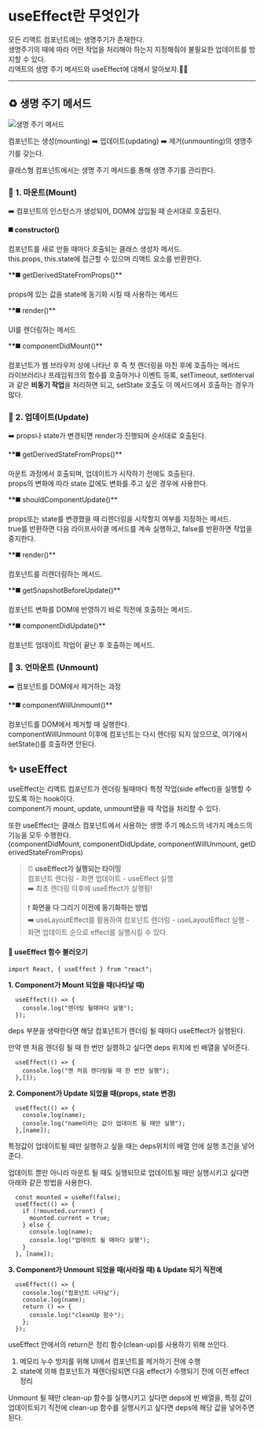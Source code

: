 # useEffect란 무엇인가

모든 리액트 컴포넌트에는 생명주기가 존재한다.  
생명주기의 때에 따라 어떤 작업을 처리해야 하는지 지정해줘야 불필요한 업데이트를 방지할 수 있다.  
리액트의 생명 주기 메서드와 useEffect에 대해서 알아보자.🏃‍♀️

---

## ♻️ 생명 주기 메서드

![생명 주기 메서드](https://img1.daumcdn.net/thumb/R1280x0/?scode=mtistory2&fname=https%3A%2F%2Fblog.kakaocdn.net%2Fdn%2FbboNpw%2Fbtr37BIFOh6%2FjatVkTcjag1ijZhh9bLkt0%2Fimg.jpg)

컴포넌트는 생성(mounting) ➡️ 업데이트(updating) ➡️ 제거(unmounting)의 생명주기를 갖는다.

클래스형 컴포넌트에서는 생명 주기 메서드를 통해 생명 주기를 관리한다.

### 🌱 1. 마운트(Mount)

➡️ 컴포넌트의 인스턴스가 생성되어, DOM에 삽입될 때 순서대로 호출된다.

**◼️ constructor()**

컴포넌트를 새로 만들 때마다 호출되는 클래스 생성자 메서드.  
this.props, this.state에 접근할 수 있으며 리액트 요소를 반환한다.

\***\*◼️** getDerivedStateFromProps()\*\*

props에 있는 값을 state에 동기화 시킬 때 사용하는 메서드

\***\*◼️** render()\*\*

UI를 렌더링하는 메서드

\***\*◼️** componentDidMount()\*\*

컴포넌트가 웹 브라우저 상에 나타난 후 즉 첫 렌더링을 마친 후에 호출하는 메서드  
라이브러리나 프레임워크의 함수를 호출하거나 이벤트 등록, setTimeout, setInterval과 같은 **비동기 작업**을 처리하면 되고, setState 호출도 이 메서드에서 호출하는 경우가 많다.

### 🌿 2. 업데이트(Update)

➡️ props나 state가 변경되면 render가 진행되며 순서대로 호출된다.

\***\*◼️** getDerivedStateFromProps()\*\*

마운트 과정에서 호출되며, 업데이트가 시작하기 전에도 호출된다.  
props의 변화에 따라 state 값에도 변화를 주고 싶은 경우에 사용한다.

\***\*◼️** shouldComponentUpdate()\*\*

props또는 state를 변경했을 때 리렌더링을 시작할지 여부를 지정하는 메서드.  
true를 반환하면 다음 라이프사이클 메서드를 계속 실행하고, false를 반환하면 작업을 중지한다.

\***\*◼️** render()\*\*

컴포넌트를 리렌더링하는 메서드.

\***\*◼️** getSnapshotBeforeUpdate()\*\*

컴포넌트 변화를 DOM에 반영하기 바로 직전에 호출하는 메서드.

\***\*◼️** componentDidUpdate()\*\*

컴포넌트 업데이트 작업이 끝난 후 호출하는 메서드.

### 🍂 3. 언마운트 (Unmount)

➡️ 컴포넌트를 DOM에서 제거하는 과정

\***\*◼️** componentWillUnmount()\*\*

컴포넌트를 DOM에서 제거할 때 실행한다.  
componentWillUnmount 이후에 컴포넌트는 다시 렌더링 되지 않으므로, 여기에서 setState()를 호출하면 안된다.

## ✨ useEffect

useEffect는 리액트 컴포넌트가 렌더링 될때마다 특정 작업(side effect)을 실행할 수 있도록 하는 hook이다.  
component가 mount, update, unmount됐을 때 작업을 처리할 수 있다.

또한 useEffect는 클래스 컴포넌트에서 사용하는 생명 주기 메소드의 네가지 메소드의 기능을 모두 수행한다.  
(componentDidMount, componentDidUpdate, componentWillUnmount, getDerivedStateFromProps)

> ⏰ **useEffect가 실행되는 타이밍**  
> 컴포넌트 렌더링 - 화면 업데이트 - useEffect 실행  
> ➡️ 최초 렌더링 이후에 useEffect가 실행됨!
>
> ❗️ **화면을 다 그리기 이전에 동기화하는 방법**  
> **➡️** useLayoutEffect를 활용하여 컴포넌트 렌더링 - useLayoutEffect 실행 - 화면 업데이트 순으로 effect를 실행시킬 수 있다.

#### **📂** useEffect 함수 불러오기

```
import React, { useEffect } from "react";
```

**1\. Component가 Mount 되었을 때(나타날 때)**

```
  useEffect(() => {
    console.log("렌더링 될때마다 실행");
  });
```

deps 부분을 생략한다면 해당 컴포넌트가 렌더링 될 때마다 useEffect가 실행된다.

만약 맨 처음 렌더링 될 때 한 번만 실행하고 싶다면 deps 위치에 빈 배열을 넣어준다.

```
  useEffect(() => {
    console.log("맨 처음 렌더링될 때 한 번만 실행");
  },[]);
```

**2\. Component가 Update 되었을 때(props, state 변경)**

```
  useEffect(() => {
    console.log(name);
    console.log("name이라는 값이 업데이트 될 때만 실행");
  },[name]);
```

특정값이 업데이트될 때만 실행하고 싶을 때는 deps위치의 배열 안에 실행 조건을 넣어준다.

업데이트 뿐만 아니라 마운트 될 때도 실행되므로 업데이트될 때만 실행시키고 싶다면 아래와 같은 방법을 사용한다.

```
  const mounted = useRef(false);
  useEffect(() => {
    if (!mounted.current) {
      mounted.current = true;
    } else {
      console.log(name);
      console.log("업데이트 될 때마다 실행");
    }
  }, [name]);
```

**3\. Component가 Unmount 되었을 때(사라질 때) & Update 되기 직전에**

```
  useEffect(() => {
    console.log("컴포넌트 나타남");
    console.log(name);
    return () => {
      console.log("cleanUp 함수");
    };
  });
```

useEffect 안에서의 return은 정리 함수(clean-up)를 사용하기 위해 쓰인다.

1.  메모리 누수 방지를 위해 UI에서 컴포넌트를 제거하기 전에 수행
2.  state에 의해 컴포넌트가 재렌더링되면 다음 effect가 수행되기 전에 이전 effect 정리

Unmount 될 때만 clean-up 함수를 실행시키고 싶다면 deps에 빈 배열을, 특정 값이 업데이트되기 직전에 clean-up 함수를 실행시키고 싶다면 deps에 해당 값을 넣어주면 된다.
